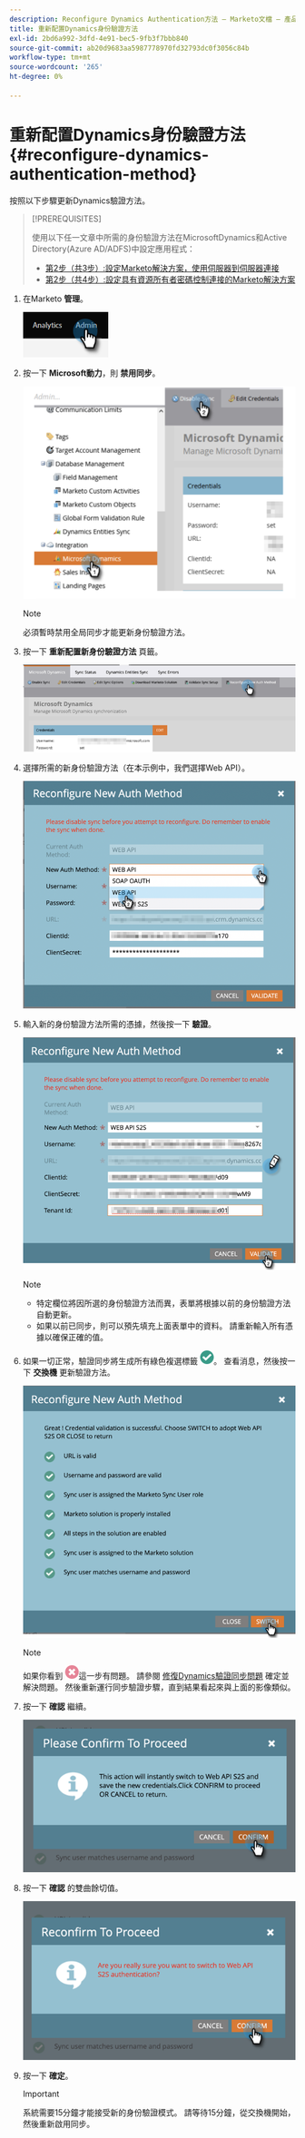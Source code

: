 ```yaml
---
description: Reconfigure Dynamics Authentication方法 — Marketo文檔 — 產品文檔
title: 重新配置Dynamics身份驗證方法
exl-id: 2bd6a992-3dfd-4e91-bec5-9fb3f7bbb840
source-git-commit: ab20d9683aa5987778970fd32793dc0f3056c84b
workflow-type: tm+mt
source-wordcount: '265'
ht-degree: 0%

---
```


# 重新配置Dynamics身份驗證方法 {#reconfigure-dynamics-authentication-method}

按照以下步驟更新Dynamics驗證方法。

>[!PREREQUISITES]
>
>使用以下任一文章中所需的身份驗證方法在MicrosoftDynamics和Active Directory(Azure AD/ADFS)中設定應用程式：
>
>* [第2步（共3步）:設定Marketo解決方案，使用伺服器到伺服器連接](/help/marketo/product-docs/crm-sync/microsoft-dynamics-sync/sync-setup/microsoft-dynamics-365-with-s2s-connection/step-2-of-3-set-up.md)
>* [第2步（共4步）:設定具有資源所有者密碼控制連接的Marketo解決方案](/help/marketo/product-docs/crm-sync/microsoft-dynamics-sync/sync-setup/microsoft-dynamics-365-with-ropc-connection/step-2-of-4-set-up.md)


1. 在Marketo **管理**。

   ![](assets/reconfigure-dynamics-authentication-method-1.png)

1. 按一下 **Microsoft動力**，則 **禁用同步**。

   ![](assets/reconfigure-dynamics-authentication-method-2.png)

   >[!NOTE]
   >
   >必須暫時禁用全局同步才能更新身份驗證方法。

1. 按一下 **重新配置新身份驗證方法** 頁籤。

   ![](assets/reconfigure-dynamics-authentication-method-3.png)

1. 選擇所需的新身份驗證方法（在本示例中，我們選擇Web API）。

   ![](assets/reconfigure-dynamics-authentication-method-4.png)

1. 輸入新的身份驗證方法所需的憑據，然後按一下 **驗證**。

   ![](assets/reconfigure-dynamics-authentication-method-5.png)

   >[!NOTE]
   >
   >* 特定欄位將因所選的身份驗證方法而異，表單將根據以前的身份驗證方法自動更新。
   >* 如果以前已同步，則可以預先填充上面表單中的資料。 請重新輸入所有憑據以確保正確的值。


1. 如果一切正常，驗證同步將生成所有綠色複選標籤 ![](assets/green-check.png)。 查看消息，然後按一下 **交換機** 更新驗證方法。

   ![](assets/reconfigure-dynamics-authentication-method-6.png)

   >[!NOTE]
   >
   >如果你看到 ![](assets/red-x.png)這一步有問題。 請參閱 [修復Dynamics驗證同步問題](/help/marketo/product-docs/crm-sync/microsoft-dynamics-sync/sync-setup/validate-microsoft-dynamics-sync/fix-dynamics-validation-sync-issues.md) 確定並解決問題。 然後重新運行同步驗證步驟，直到結果看起來與上面的影像類似。

1. 按一下 **確認** 繼續。

   ![](assets/reconfigure-dynamics-authentication-method-7.png)

1. 按一下 **確認** 的雙曲餘切值。

   ![](assets/reconfigure-dynamics-authentication-method-8.png)

1. 按一下 **確定**。

   >[!IMPORTANT]
   >
   >系統需要15分鐘才能接受新的身份驗證模式。 請等待15分鐘，從交換機開始，然後重新啟用同步。

